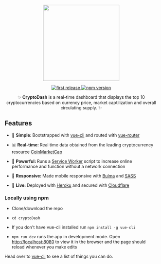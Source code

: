 <div align="center">
<p>
<img src="http://i.imgur.com/CSu35WO.png" width="250"/>
</p>

<p>
<a href="">
  <img alt="first release" src="https://img.shields.io/badge/release-v1.0-brightgreen.svg" />
</a>

<a href="https://www.npmjs.com/package/npm">
  <img alt="npm version" src="https://img.shields.io/badge/npm-v4.1.1-blue.svg" />
</a>
</p>

<p>✨ <strong>CryptoDash</strong> is a real-time dashboard that displays the top 10 cryptocurrencies based on currency price, market captilization and overall circulating supply. ✨</p>

</div>

## Features
* 🔩 <strong>Simple: </strong>Bootstrapped with [vue-cli](https://github.com/vuejs/vue-cli) and routed with [vue-router](https://github.com/vuejs/vue-router)

* 📊 <strong>Real-time: </strong> Real time data obtained from the leading cryptocurrency resource [CoinMarketCap](https://coinmarketcap.com/)

* 💪 <strong>Powerful: </strong> Runs a [Service Worker](https://github.com/w3c/ServiceWorker) script to increase online performance and function without a network connection

* 📱 <strong>Responsive: </strong> Made mobile responsive with [Bulma](http://bulma.io/) and [SASS](http://sass-lang.com/)

* 🎉 <strong>Live: </strong> Deployed with [Heroku](https://www.heroku.com/) and secured with [Cloudflare](https://www.cloudflare.com/)


### Locally using npm
* Clone/download the repo

* `cd cryptoDash`

* If you don't have vue-cli installed run `npm install -g vue-cli`

* `npm run dev` runs the app in development mode. Open [http://localhost:8080](http://localhost:8080) to view it in the browser and the page should reload whenever you make edits

<p>
Head over to <a href="https://github.com/vuejs/vue-cli">vue-cli</a> to see a list of things you can do.
</p>